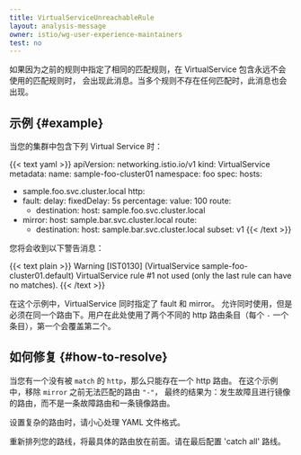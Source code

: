 ```yaml
---
title: VirtualServiceUnreachableRule
layout: analysis-message
owner: istio/wg-user-experience-maintainers
test: no
---
```

<!-- markdownlint-disable-file MD007 -->

如果因为之前的规则中指定了相同的匹配规则，在 VirtualService 包含永远不会使用的匹配规则时，
会出现此消息。当多个规则不存在任何匹配时，此消息也会出现。

## 示例 {#example}

当您的集群中包含下列 Virtual Service 时：

{{< text yaml >}}
apiVersion: networking.istio.io/v1
kind: VirtualService
metadata:
  name: sample-foo-cluster01
  namespace: foo
spec:
  hosts:
  - sample.foo.svc.cluster.local
  http:
  - fault:
      delay:
        fixedDelay: 5s
        percentage:
          value: 100
    route:
    - destination:
        host: sample.foo.svc.cluster.local
  - mirror:
      host: sample.bar.svc.cluster.local
    route:
    - destination:
        host: sample.bar.svc.cluster.local
        subset: v1
{{< /text >}}

您将会收到以下警告消息：

{{< text plain >}}
Warning [IST0130] (VirtualService sample-foo-cluster01.default) VirtualService rule #1 not used (only the last rule can have no matches).
{{< /text >}}

在这个示例中，VirtualService 同时指定了 fault 和 mirror。
允许同时使用，但是必须在同一个路由下。用户在此处使用了两个不同的
http 路由条目（每个 `-` 一个条目），第一个会覆盖第二个。

## 如何修复 {#how-to-resolve}

当您有一个没有被 `match` 的 `http`，那么只能存在一个 http 路由。
在这个示例中，移除 `mirror` 之前无法匹配的路由 `"-"`，
最终的结果为：发生故障且进行镜像的路由，而不是一条故障路由和一条镜像路由。

设置复杂的路由时，请小心处理 YAML 文件格式。

重新排列您的路线，将最具体的路由放在前面。请在最后配置 'catch all' 路线。
